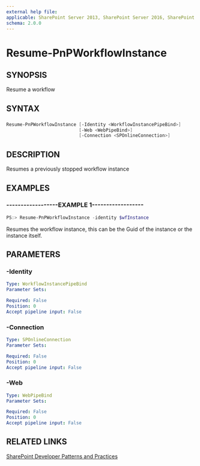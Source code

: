 ```yaml
---
external help file:
applicable: SharePoint Server 2013, SharePoint Server 2016, SharePoint Online
schema: 2.0.0
---
```

# Resume-PnPWorkflowInstance

## SYNOPSIS
Resume a workflow

## SYNTAX 

### 
```powershell
Resume-PnPWorkflowInstance [-Identity <WorkflowInstancePipeBind>]
                           [-Web <WebPipeBind>]
                           [-Connection <SPOnlineConnection>]
```

## DESCRIPTION
Resumes a previously stopped workflow instance

## EXAMPLES

### ------------------EXAMPLE 1------------------
```powershell
PS:> Resume-PnPWorkflowInstance -identity $wfInstance
```

Resumes the workflow instance, this can be the Guid of the instance or the instance itself.

## PARAMETERS

### -Identity


```yaml
Type: WorkflowInstancePipeBind
Parameter Sets: 

Required: False
Position: 0
Accept pipeline input: False
```

### -Connection


```yaml
Type: SPOnlineConnection
Parameter Sets: 

Required: False
Position: 0
Accept pipeline input: False
```

### -Web


```yaml
Type: WebPipeBind
Parameter Sets: 

Required: False
Position: 0
Accept pipeline input: False
```

## RELATED LINKS

[SharePoint Developer Patterns and Practices](http://aka.ms/sppnp)